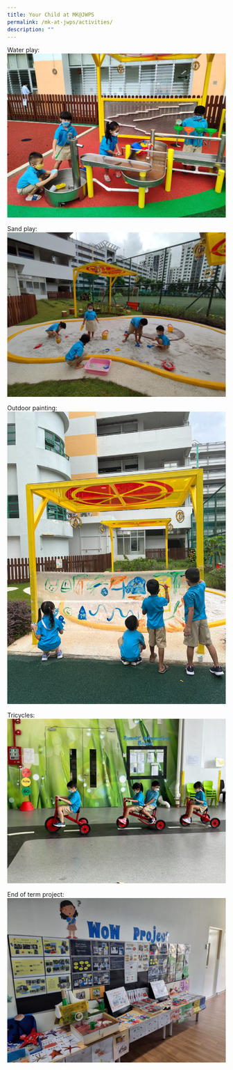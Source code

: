 ```yaml
---
title: Your Child at MK@JWPS
permalink: /mk-at-jwps/activities/
description: ""
---
```

Water play:
![](/images/MK/Water%20play.jpeg)


Sand play:
![](/images/MK/Sand%20play.jpeg)

Outdoor painting:
![](/images/MK/Outdoor%20painting.jpeg)

Tricycles:
![](/images/MK/Tricycle.jpeg)

End of term project:
![](/images/MK/End%20of%20term%20project.jpeg)